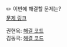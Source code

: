 ✏️ 이번에 해결할 문제는? <br>
[문제 링크](https://leetcode.com/problems/network-delay-time/)

권현욱: [해결 코드]() <br>
김동국: [해결 코드](https://github.com/catomat0/algorithm/blob/main/LeetCode/Medium/0743-network-delay-time/0743-network-delay-time.java) <br>
